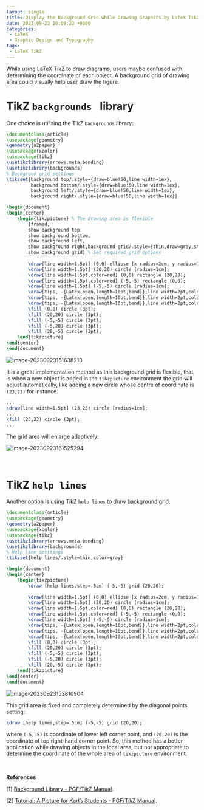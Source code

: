 ```yaml
---
layout: single
title: Display the Background Grid while Drawing Graphics by LaTeX TikZ
date: 2023-09-23 16:09:23 +0800
categories: 
 - LaTeX
 - Graphic Design and Typography
tags:
 - LaTeX TikZ
---
```


While using LaTeX TikZ to draw diagrams, users maybe confused with determining the coordinate of each object. A background grid of drawing area could visually help user draw the figure.

# TikZ `backgrounds ` library

One choice is utilising the TikZ `backgrounds` library:

```latex
\documentclass{article}
\usepackage{geometry} 
\geometry{a2paper}
\usepackage{xcolor}
\usepackage{tikz}
\usetikzlibrary{arrows.meta,bending}
\usetikzlibrary{backgrounds}
% Backgroud grid settings
\tikzset{background top/.style={draw=blue!50,line width=1ex},
         background bottom/.style={draw=blue!50,line width=1ex},
         background left/.style={draw=blue!50,line width=1ex},
         background right/.style={draw=blue!50,line width=1ex}} 

\begin{document}
\begin{center}
	\begin{tikzpicture} % The drawing area is flexible
		[framed,
		show background top,
		show background bottom,
		show background left,
		show background right,background grid/.style={thin,draw=gray,step=0.5cm},
		show background grid] % Set required grid options
		
		\draw[line width=1.5pt] (0,0) ellipse [x radius=2cm, y radius=1.5cm];
		\draw[line width=1.5pt] (20,20) circle [radius=1cm];
		\draw[line width=1.5pt,color=red] (0,0) rectangle (20,20);
		\draw[line width=1.5pt,color=red] (-5,-5) rectangle (0,0);
		\draw[line width=1.5pt] (-5,-5) circle [radius=1cm];
		\draw[tips, -{Latex[open,length=10pt,bend]},line width=2pt,color=blue] (0,0) to [bend left] (-5,20);
		\draw[tips, -{Latex[open,length=10pt,bend]},line width=2pt,color=green] (0,0) to [bend left] (20,-5);
		\draw[tips, -{Latex[open,length=10pt,bend]},line width=2pt,color=blue] (0,0) to [bend left] (-5,20);
		\fill (0,0) circle (3pt); 
		\fill (20,20) circle (3pt); 
		\fill (-5,-5) circle (3pt);
		\fill (-5,20) circle (3pt);
		\fill (20,-5) circle (3pt); 
	\end{tikzpicture}
\end{center}
\end{document}
```

![image-20230923151638213](https://raw.githubusercontent.com/Ma1017/blog-images/main/imgs/image-20230923151638213.png)

It is a great implementation method as this background grid is flexible, that is when a new object is added in the `tikzpicture` environment the grid will adjust automatically, like adding a new circle whose centre of coordinate is `(23,23)` for instance:

```latex
...
\draw[line width=1.5pt] (23,23) circle [radius=1cm];
...
\fill (23,23) circle (3pt);
...
```

The grid area will enlarge adaptively:

![image-20230923161525294](https://raw.githubusercontent.com/Ma1017/blog-images/main/imgs/image-20230923161525294.png)

<br>

# TikZ `help lines` 

Another option is using TikZ `help lines` to draw background grid:

```latex
\documentclass{article}
\usepackage{geometry} 
\geometry{a2paper}
\usepackage{xcolor}
\usepackage{tikz}
\usetikzlibrary{arrows.meta,bending}
\usetikzlibrary{backgrounds}
% Help line setttings
\tikzset{help lines/.style=thin,color=gray}

\begin{document}
\begin{center}
	\begin{tikzpicture}
		\draw [help lines,step=.5cm] (-5,-5) grid (20,20);
		
		\draw[line width=1.5pt] (0,0) ellipse [x radius=2cm, y radius=1.5cm];
		\draw[line width=1.5pt] (20,20) circle [radius=1cm];
		\draw[line width=1.5pt,color=red] (0,0) rectangle (20,20);
		\draw[line width=1.5pt,color=red] (-5,-5) rectangle (0,0);
		\draw[line width=1.5pt] (-5,-5) circle [radius=1cm];
		\draw[tips, -{Latex[open,length=10pt,bend]},line width=2pt,color=blue] (0,0) to [bend left] (-5,20);
		\draw[tips, -{Latex[open,length=10pt,bend]},line width=2pt,color=green] (0,0) to [bend left] (20,-5);
		\draw[tips, -{Latex[open,length=10pt,bend]},line width=2pt,color=blue] (0,0) to [bend left] (-5,20);
		\fill (0,0) circle (3pt); 
		\fill (20,20) circle (3pt); 
		\fill (-5,-5) circle (3pt);
		\fill (-5,20) circle (3pt);
		\fill (20,-5) circle (3pt); 
	\end{tikzpicture}
\end{center}
\end{document}
```

![image-20230923152810904](https://raw.githubusercontent.com/Ma1017/blog-images/main/imgs/image-20230923152810904.png)

This grid area is fixed and completely determined by the diagonal points setting:

```latex
\draw [help lines,step=.5cm] (-5,-5) grid (20,20);
```

where `(-5,-5)` is coordinate of lower left corner point, and `(20,20)` is the coordinate of top right-hand corner point. So, this method has a better application while drawing objects in the local area, but not appropriate to determine the coordinate of the whole area of `tikzpicture` environment. 

<br>

**References**

[1] [Background Library - PGF/TikZ Manual](https://tikz.dev/library-backgrounds).

[2] [Tutorial: A Picture for Karl’s Students - PGF/TikZ Manual](https://tikz.dev/tutorial#autosec-69).